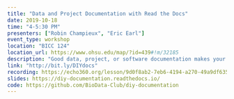 ```yaml
---
title: "Data and Project Documentation with Read the Docs"
date: 2019-10-18
time: "4-5:30 PM"
presenters: ["Robin Champieux", "Eric Earl"]
event_type: workshop
location: "BICC 124"
location_url: https://www.ohsu.edu/map/?id=439#!m/32185
description: "Good data, project, or software documentation makes your work more discoverable, transparent, and reusable.  Read the Docs makes documentation easy by automating the building, versioning, and hosting of your docs, plus it’s free and open source!  In this hands-on BioData Club workshop attendees will learn about documentation best practices and publish a documentation website using Read the Docs and Markdown. All OHSU community members and friends are welcome!  No prior experience is required. RSVP and More info at the link above."
link: "http://bit.ly/DIYdocs"
recording: https://echo360.org/lesson/9d0f8ab2-7eb6-4194-a270-49a9df63521c/classroom#sortDirection=desc
slides: https://diy-documentation.readthedocs.io/
code: https://github.com/BioData-Club/diy-documentation
---
```

